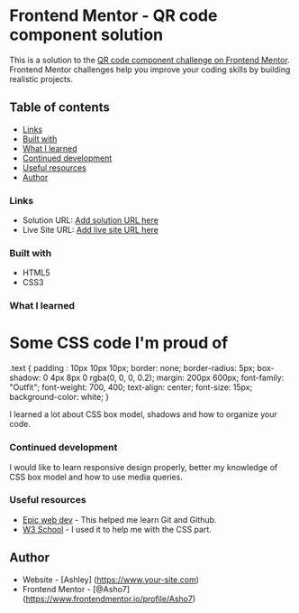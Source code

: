 # Frontend Mentor - QR code component solution

This is a solution to the [QR code component challenge on Frontend Mentor](https://www.frontendmentor.io/challenges/qr-code-component-iux_sIO_H). Frontend Mentor challenges help you improve your coding skills by building realistic projects.

## Table of contents

- [Links](#links)
- [Built with](#built-with)
- [What I learned](#what-i-learned)
- [Continued development](#continued-development)
- [Useful resources](#useful-resources)
- [Author](#author)

### Links

- Solution URL: [Add solution URL here](https://your-solution-url.com)
- Live Site URL: [Add live site URL here](https://your-live-site-url.com)

### Built with

- HTML5
- CSS3

### What I learned

<h1>Some CSS code I'm proud of</h1>

.text {
padding : 10px 10px 10px;
border: none;
border-radius: 5px;
box-shadow: 0 4px 8px 0 rgba(0, 0, 0, 0.2);
margin: 200px 600px;
font-family: "Outfit";
font-weight: 700, 400;
text-align: center;
font-size: 15px;
background-color: white;
}

I learned a lot about CSS box model, shadows and how to organize your code.

### Continued development

I would like to learn responsive design properly, better my knowledge of CSS box model and how to use media queries.

### Useful resources

- [Epic web dev](https://www.epicweb.dev/tutorials/git-fundamentals) - This helped me learn Git and Github.
- [W3 School](https://www.w3schools.com/) - I used it to help me with the CSS part.

## Author

- Website - [Ashley] (https://www.your-site.com)
- Frontend Mentor - [@Asho7] (https://www.frontendmentor.io/profile/Asho7)

